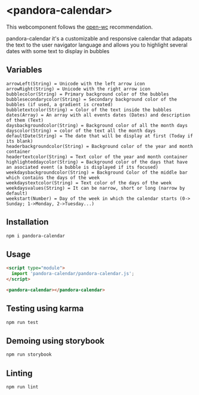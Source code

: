 # \<pandora-calendar>

This webcomponent follows the [open-wc](https://github.com/open-wc/open-wc) recommendation.

pandora-calendar it's a customizable and responsive calendar that adapats the text to the user navigator language and allows you to highlight several dates with some text to display in bubbles

## Variables
    arrowLeft(String) = Unicode with the left arrow icon
    arrowRight(String) = Unicode with the right arrow icon
    bubblecolor(String) = Primary background color of the bubbles
    bubblesecondarycolor(String) = Secondary background color of the bubbles (if used, a gradient is created)
    bubbletextcolor(String) = Color of the text inside the bubbles
    dates(Array) = An array with all events dates (Dates) and description of them (Text) 
    daysbackgroundcolor(String) = Background color of all the month days
    dayscolor(String) = color of the text all the month days
    defaultDate(String) = The date that will be display at first (Today if its blank)
    headerbackgroundcolor(String) = Background color of the year and month container
    headertextcolor(String) = Text color of the year and month container
    highlighteddaycolor(String) = Background color of the days that have an asociated event (a bubble is displayed if its focused)
    weekdaysbackgroundcolor(String) = Background Color of the middle bar which contains the days of the week
    weekdaystextcolor(String) = Text color of the days of the week
    weekdaysvalues(String) = It can be narrow, short or long (narrow by default)
    weekstart(Number) = Day of the week in which the calendar starts (0-> Sunday; 1->Monday, 2->Tuesday...)

## Installation
```bash
npm i pandora-calendar
```

## Usage
```html
<script type="module">
  import 'pandora-calendar/pandora-calendar.js';
</script>

<pandora-calendar></pandora-calendar>
```

## Testing using karma
```bash
npm run test
```

## Demoing using storybook
```bash
npm run storybook
```

## Linting
```bash
npm run lint
```
